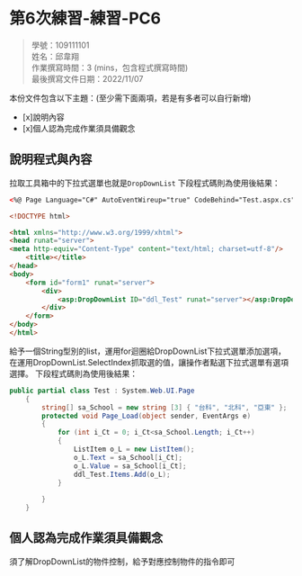 ﻿# 第6次練習-練習-PC6
>
>學號：109111101 
><br />
>姓名：邱韋翔
><br />
>作業撰寫時間：3 (mins，包含程式撰寫時間)
><br />
>最後撰寫文件日期：2022/11/07
>

本份文件包含以下主題：(至少需下面兩項，若是有多者可以自行新增)
- [x]說明內容
- [x]個人認為完成作業須具備觀念

## 說明程式與內容

拉取工具箱中的下拉式選單也就是`DropDownList`
下段程式碼則為使用後結果：

```html
<%@ Page Language="C#" AutoEventWireup="true" CodeBehind="Test.aspx.cs" Inherits="_111_1PC6.Test" %>

<!DOCTYPE html>

<html xmlns="http://www.w3.org/1999/xhtml">
<head runat="server">
<meta http-equiv="Content-Type" content="text/html; charset=utf-8"/>
    <title></title>
</head>
<body>
    <form id="form1" runat="server">
        <div>
            <asp:DropDownList ID="ddl_Test" runat="server"></asp:DropDownList>
        </div>
    </form>
</body>
</html>
```
給予一個String型別的list，運用for迴圈給DropDownList下拉式選單添加選項，
在運用DropDownList.SelectIndex抓取選的值，讓操作者點選下拉式選單有選項選擇。
下段程式碼則為使用後結果：

```csharp
public partial class Test : System.Web.UI.Page
    {
        string[] sa_School = new string [3] { "台科", "北科", "亞東" };
        protected void Page_Load(object sender, EventArgs e)
        {
            for (int i_Ct = 0; i_Ct<sa_School.Length; i_Ct++)
            {
                ListItem o_L = new ListItem();
                o_L.Text = sa_School[i_Ct];
                o_L.Value = sa_School[i_Ct];
                ddl_Test.Items.Add(o_L);
            }
            
        }
    }
```


## 個人認為完成作業須具備觀念

須了解DropDownList的物件控制，給予對應控制物件的指令即可

